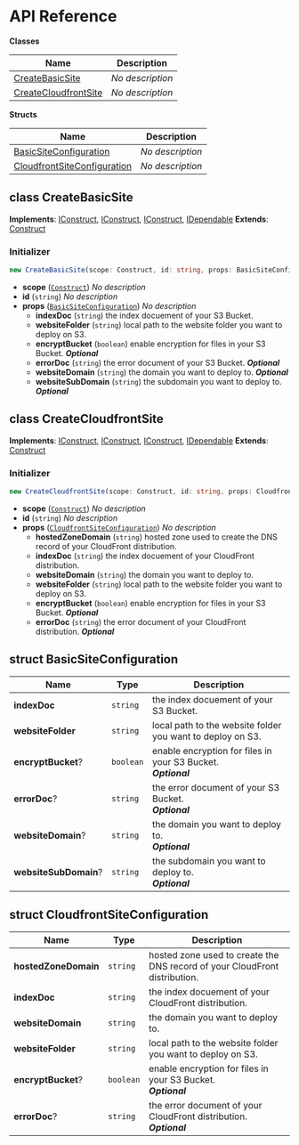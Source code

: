 # API Reference

**Classes**

Name|Description
----|-----------
[CreateBasicSite](#cdk-cloudfront-deploy-createbasicsite)|*No description*
[CreateCloudfrontSite](#cdk-cloudfront-deploy-createcloudfrontsite)|*No description*


**Structs**

Name|Description
----|-----------
[BasicSiteConfiguration](#cdk-cloudfront-deploy-basicsiteconfiguration)|*No description*
[CloudfrontSiteConfiguration](#cdk-cloudfront-deploy-cloudfrontsiteconfiguration)|*No description*



## class CreateBasicSite  <a id="cdk-cloudfront-deploy-createbasicsite"></a>



__Implements__: [IConstruct](#constructs-iconstruct), [IConstruct](#aws-cdk-core-iconstruct), [IConstruct](#constructs-iconstruct), [IDependable](#aws-cdk-core-idependable)
__Extends__: [Construct](#aws-cdk-core-construct)

### Initializer




```ts
new CreateBasicSite(scope: Construct, id: string, props: BasicSiteConfiguration)
```

* **scope** (<code>[Construct](#aws-cdk-core-construct)</code>)  *No description*
* **id** (<code>string</code>)  *No description*
* **props** (<code>[BasicSiteConfiguration](#cdk-cloudfront-deploy-basicsiteconfiguration)</code>)  *No description*
  * **indexDoc** (<code>string</code>)  the index docuement of your S3 Bucket. 
  * **websiteFolder** (<code>string</code>)  local path to the website folder you want to deploy on S3. 
  * **encryptBucket** (<code>boolean</code>)  enable encryption for files in your S3 Bucket. __*Optional*__
  * **errorDoc** (<code>string</code>)  the error document of your S3 Bucket. __*Optional*__
  * **websiteDomain** (<code>string</code>)  the domain you want to deploy to. __*Optional*__
  * **websiteSubDomain** (<code>string</code>)  the subdomain you want to deploy to. __*Optional*__




## class CreateCloudfrontSite  <a id="cdk-cloudfront-deploy-createcloudfrontsite"></a>



__Implements__: [IConstruct](#constructs-iconstruct), [IConstruct](#aws-cdk-core-iconstruct), [IConstruct](#constructs-iconstruct), [IDependable](#aws-cdk-core-idependable)
__Extends__: [Construct](#aws-cdk-core-construct)

### Initializer




```ts
new CreateCloudfrontSite(scope: Construct, id: string, props: CloudfrontSiteConfiguration)
```

* **scope** (<code>[Construct](#aws-cdk-core-construct)</code>)  *No description*
* **id** (<code>string</code>)  *No description*
* **props** (<code>[CloudfrontSiteConfiguration](#cdk-cloudfront-deploy-cloudfrontsiteconfiguration)</code>)  *No description*
  * **hostedZoneDomain** (<code>string</code>)  hosted zone used to create the DNS record of your CloudFront distribution. 
  * **indexDoc** (<code>string</code>)  the index docuement of your CloudFront distribution. 
  * **websiteDomain** (<code>string</code>)  the domain you want to deploy to. 
  * **websiteFolder** (<code>string</code>)  local path to the website folder you want to deploy on S3. 
  * **encryptBucket** (<code>boolean</code>)  enable encryption for files in your S3 Bucket. __*Optional*__
  * **errorDoc** (<code>string</code>)  the error document of your CloudFront distribution. __*Optional*__




## struct BasicSiteConfiguration  <a id="cdk-cloudfront-deploy-basicsiteconfiguration"></a>






Name | Type | Description 
-----|------|-------------
**indexDoc** | <code>string</code> | the index docuement of your S3 Bucket.
**websiteFolder** | <code>string</code> | local path to the website folder you want to deploy on S3.
**encryptBucket**? | <code>boolean</code> | enable encryption for files in your S3 Bucket.<br/>__*Optional*__
**errorDoc**? | <code>string</code> | the error document of your S3 Bucket.<br/>__*Optional*__
**websiteDomain**? | <code>string</code> | the domain you want to deploy to.<br/>__*Optional*__
**websiteSubDomain**? | <code>string</code> | the subdomain you want to deploy to.<br/>__*Optional*__



## struct CloudfrontSiteConfiguration  <a id="cdk-cloudfront-deploy-cloudfrontsiteconfiguration"></a>






Name | Type | Description 
-----|------|-------------
**hostedZoneDomain** | <code>string</code> | hosted zone used to create the DNS record of your CloudFront distribution.
**indexDoc** | <code>string</code> | the index docuement of your CloudFront distribution.
**websiteDomain** | <code>string</code> | the domain you want to deploy to.
**websiteFolder** | <code>string</code> | local path to the website folder you want to deploy on S3.
**encryptBucket**? | <code>boolean</code> | enable encryption for files in your S3 Bucket.<br/>__*Optional*__
**errorDoc**? | <code>string</code> | the error document of your CloudFront distribution.<br/>__*Optional*__



